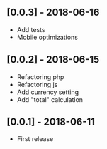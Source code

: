 ## [0.0.3] - 2018-06-16

- Add tests
- Mobile optimizations

## [0.0.2] - 2018-06-15

- Refactoring php
- Refactoring js
- Add currency setting
- Add "total" calculation

## [0.0.1] - 2018-06-11

- First release
